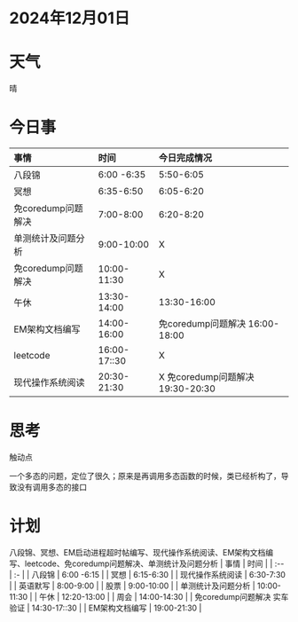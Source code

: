 # 2024年12月01日
# 天气
晴
# 今日事
| 事情  | 时间 |今日完成情况|
| :-- | :- |:-|
| 八段锦 | 6:00 -6:35 |5:50-6:05|
| 冥想 | 6:35-6:50 |6:05-6:20|
| 免coredump问题解决 | 7:00-8:00 |6:20-8:20|
| 单测统计及问题分析 | 9:00-10:00 |X|
| 免coredump问题解决 | 10:00-11:30 |X|
| 午休 | 13:30-14:00 |13:30-16:00|
| EM架构文档编写 | 14:00-16:00 |免coredump问题解决 16:00-18:00|
| leetcode  | 16:00-17::30 |X|
| 现代操作系统阅读  | 20:30-21:30 |X 免coredump问题解决 19:30-20:30|
# 思考
触动点

一个多态的问题，定位了很久；原来是再调用多态函数的时候，类已经析构了，导致没有调用多态的接口

# 计划
八段锦、冥想、EM启动进程超时帖编写、现代操作系统阅读、EM架构文档编写、leetcode、免coredump问题解决、单测统计及问题分析
| 事情  | 时间 |
| :-- | :- |
| 八段锦 | 6:00 -6:15 |
| 冥想 | 6:15-6:30 |
| 现代操作系统阅读 | 6:30-7:30 |
| 英语默写 | 8:00-9:00 |
| 股票 | 9:00-10:00 |
| 单测统计及问题分析 | 10:00-11:30 |
| 午休 | 12:20-13:00 |
| 周会 | 14:00-14:30 |
| 免coredump问题解决 实车验证 | 14:30-17::30 |
| EM架构文档编写 | 19:00-21:30 |


